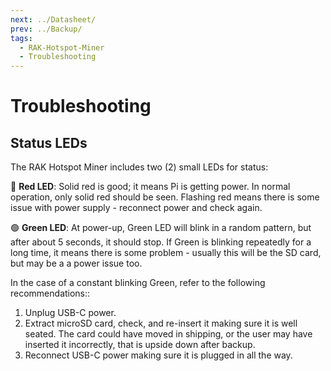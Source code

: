 ```yaml
---
next: ../Datasheet/
prev: ../Backup/
tags:
  - RAK-Hotspot-Miner
  - Troubleshooting
---
```

# Troubleshooting

## Status LEDs


The RAK Hotspot Miner includes two (2) small LEDs for status: 

<rk-img
  src="/assets/images/wisgate/rak-hotspot-miner/troubleshooting/StatusLED.svg"
  width="30%"
  caption="Status LED location"
/> 

🔴 **Red LED**:
Solid red is good; it means Pi is getting power. In normal operation, only solid red should be seen. Flashing red means there is some issue with power supply - reconnect power and check again.

🟢 **Green LED**:
At power-up, Green LED will blink in a random pattern, but after about 5 seconds, it should stop. If Green is blinking repeatedly for a long time, it means there is some problem - usually this will be the SD card, but may be a a power issue too.

In the case of a constant blinking Green, refer to the following recommendations::

1. Unplug USB-C power.
2. Extract microSD card, check, and re-insert it making sure it is well seated. The card could have moved in shipping, or the user may have inserted it incorrectly, that is upside down after backup.
3. Reconnect USB-C power making sure it is plugged in all the way.


